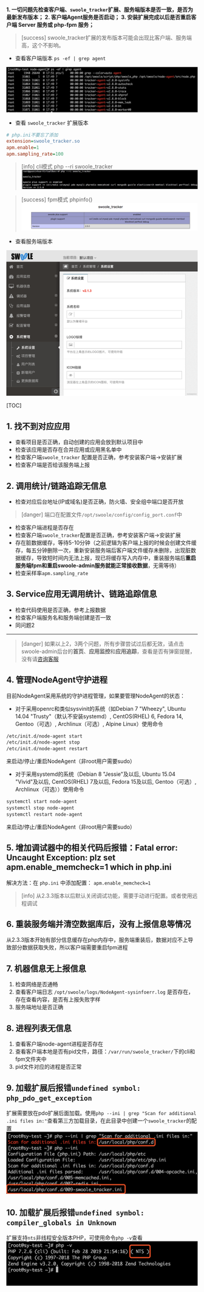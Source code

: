 **1. 一切问题先检查客户端、`swoole_tracker`扩展、服务端版本是否一致，是否为最新发布版本；
2. 客户端Agent服务是否启动；
3. 安装扩展完成以后是否重启客户端 Server 服务或 php-fpm 服务；**
>[success] swoole_tracker扩展的发布版本可能会出现比客户端、服务端高，这个不影响。

* 查看客户端版本 `ps -ef | grep agent`

![](images/screenshot_1574762030104.png)

* 查看 `swoole_tracker` 扩展版本

```ini
# php.ini不要忘了添加
extension=swoole_tracker.so
apm.enable=1
apm.sampling_rate=100
```

>[info] cli模式 php --ri swoole_tracker
![](images/screenshot_1566981931425.png)

>[success] fpm模式 phpinfo()
![](images/screenshot_1566981935839.png)

* 查看服务端版本

![](images/screenshot_1565061881319.png)

[TOC]

## 1. 找不到对应应用

* 查看项目是否正确，自动创建的应用会放到默认项目中
* 检查该应用是否存在合并应用或应用黑名单中
* 检查客户端`swoole_tracker` 配置是否正确，参考安装客户端->安装扩展
* 检查客户端是否给该服务端上报

## 2. 调用统计/链路追踪无信息

* 检查对应后台地址(IP或域名)是否正确，防火墙、安全组中端口是否开放
>[danger] 端口在配置文件`/opt/swoole/config/config_port.conf`中
* 检查客户端进程是否存在
* 检查客户端`swoole_tracker`配置是否正确，参考安装客户端->安装扩展
* 存在脏数据缓存，等待5-10分钟（之前逻辑为客户端上报的时候会创建文件缓存，每五分钟删除一次，重新安装服务端后客户端文件缓存未删除，出现脏数据缓存，导致短时间内无法上报，现已将缓存写入内存中，重装服务端后**重启服务端fpm和重启swoole-admin服务就能正常接收数据**，无需等待）
* 检查采样率`apm.sampling_rate`

## 3. Service应用无调用统计、链路追踪信息

* 检查代码使用是否正确，参考上报数据
* 检查客户端服务名和服务端创建是否一致
* 同问题2

------
>[danger] 如果以上2，3两个问题，所有步骤尝试过后都无效，请点击swoole-admin后台的**首页**、**应用监控**和**应用追踪**，查看是否有弹窗提醒，没有请[咨询客服](contact-us.md)

## 4. 管理NodeAgent守护进程

目前NodeAgent采用系统的守护进程管理，如果要管理NodeAgent的状态：

* 对于采用openrc和类似sysvinit的系统（如Debian 7 "Wheezy", Ubuntu 14.04 "Trusty"（默认不安装systemd）, CentOS(RHEL) 6, Fedora 14, Gentoo（可选）, Archlinux（可选）, Alpine Linux）使用命令

```bash
/etc/init.d/node-agent start
/etc/init.d/node-agent stop
/etc/init.d/node-agent restart
```

来启动/停止/重启NodeAgent（非root用户需要sudo）

* 对于采用systemd的系统（Debian 8 "Jessie"及以后, Ubuntu 15.04 "Vivid"及以后, CentOS(RHEL) 7及以后, Fedora 15及以后, Gentoo（可选）, Archlinux（可选））使用命令

```bash
systemctl start node-agent
systemctl stop node-agent
systemctl restart node-agent
```

来启动/停止/重启NodeAgent（非root用户需要sudo）

## 5. 增加调试器中的相关代码后报错：Fatal error: Uncaught Exception: plz set apm.enable_memcheck=1 which in php.ini

解决方法：在 `php.ini` 中添加配置： `apm.enable_memcheck=1`

>[info] 从2.3.3版本以后默认关闭调试功能，需要手动进行配置。或者使用远程调试

## 6. 重装服务端并清空数据库后，没有上报信息等情况

从2.3.3版本开始有部分信息缓存在php内存中，服务端重装后，数据对应不上导致部分数据获取失败，所以客户端需要重启fpm进程

## 7. 机器信息无上报信息

1. 检查网络是否通畅
2. 查看客户端日志 `/opt/swoole/logs/NodeAgent-sysinfoerr.log` 是否存在，存在查看内容，是否有上报失败字样
3. 服务端地址是否正确

## 8. 进程列表无信息

1. 查看客户端node-agent进程是否存在
2. 查看客户端本地是否有pid文件，路径：`/var/run/swoole_tracker/`下的cli和fpm文件夹中
3. pid文件对应的进程是否正常

## 9. 加载扩展后报错`undefined symbol: php_pdo_get_exception`

扩展需要放在pdo扩展后面加载。使用`php --ini | grep "Scan for additional .ini files in:"`查看第三方加载目录，在此目录中创建一个`swoole_tracker`的配置
![](images/screenshot_1566982079074.png)
## 10. 加载扩展后报错`undefined symbol: compiler_globals in Unknown`

扩展支持`nts`非线程安全版本PHP，可使用命令`php -v`查看
![](images/screenshot_1565662073057.png)